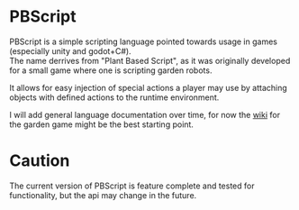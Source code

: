 # PBScript

PBScript is a simple scripting language pointed towards usage in games (especially unity and godot+C#).  
The name derrives from "Plant Based Script", as it was originally developed for a small game where one is scripting garden robots.

It allows for easy injection of special actions a player may use by attaching objects with defined actions to the runtime environment.

I will add general language documentation over time, for now the [wiki](https://github.com/Five-Thousand-Kings/TodoGrow.Wiki/wiki) for the garden game might be the best starting point.




# Caution
The current version of PBScript is feature complete and tested for functionality, but the api may change in the future.
